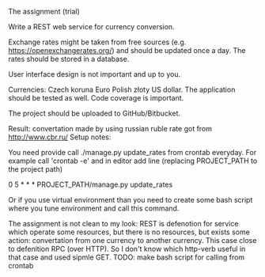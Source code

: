 
The assignment (trial)

Write a REST web service for currency conversion.

Exchange rates might be taken from free sources (e.g. https://openexchangerates.org/) and should be updated once a day. The rates should be stored in a database.

User interface design is not important and up to you.

Currencies:
Czech koruna
Euro
Polish złoty
US dollar.
The application should be tested as well. Code coverage is important.

The project should be uploaded to GitHub/Bitbucket.


Result:
convertation made by using russian ruble rate got from http://www.cbr.ru/
Setup notes:

You need provide call ./manage.py update_rates from crontab everyday. For example call 'crontab -e' and in editor add line (replacing PROJECT_PATH to the project path)

0 5 * * * PROJECT_PATH/manage.py update_rates

Or if you use virtual environment than you need to create some bash script where you tune environment and call this command.

The assignment is not clean to my look: REST is defenotion for service which operate some resources, but there is no resources, but exists some action: convertation from one currency to another currency. This case close to defenition RPC (over HTTP). So I don't know which http-verb useful in that case and used sipmle GET.
TODO: make bash script for calling from crontab
